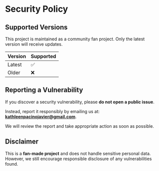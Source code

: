 # Security Policy

## Supported Versions
This project is maintained as a community fan project. Only the latest version will receive updates.

| Version | Supported          |
| ------- | ------------------ |
| Latest  | ✅                 |
| Older   | ❌                 |

## Reporting a Vulnerability
If you discover a security vulnerability, please **do not open a public issue**.  

Instead, report it responsibly by emailing us at:  
**kathleenpacinojavier@gmail.com**.  

We will review the report and take appropriate action as soon as possible.  

## Disclaimer
This is a **fan-made project** and does not handle sensitive personal data.  
However, we still encourage responsible disclosure of any vulnerabilities found.
